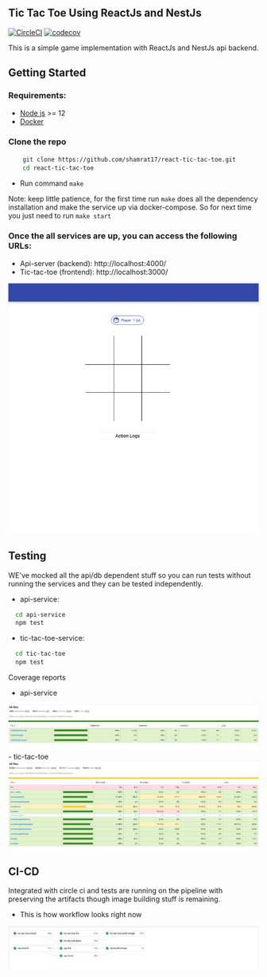 ## Tic Tac Toe Using ReactJs and NestJs
[![CircleCI](https://circleci.com/gh/shamrat17/react-tic-tac-toe.svg?style=svg)](https://circleci.com/gh/shamrat17/react-tic-tac-toe) [![codecov](https://codecov.io/gh/shamrat17/react-tic-tac-toe/branch/master/graph/badge.svg)](https://codecov.io/gh/shamrat17/react-tic-tac-toe)

This is a simple game implementation with ReactJs and NestJs api backend.

## Getting Started
### Requirements:
- [Node js](https://nodejs.org/en/download/) >= 12
- [Docker](https://www.docker.com/community-edition)

### Clone the repo
```sh
    git clone https://github.com/shamrat17/react-tic-tac-toe.git
    cd react-tic-tac-toe
```
- Run command `make`

Note: keep little patience, for the first time run `make` does all the dependency installation and make the service up via docker-compose. So for next time you just need to run `make start`

### Once the all services are up, you can access the following URLs:
- Api-server (backend): http://localhost:4000/
- Tic-tac-toe (frontend): http://localhost:3000/


<img src="./.docs/assets/tic-tac-toe.gif" />


## Testing
WE've mocked all the api/db dependent stuff so you can run tests without running the services and they can be tested independently.

- api-service: 
```sh
  cd api-service
  npm test
```
- tic-tac-toe-service: 
```sh
  cd tic-tac-toe
  npm test
```

Coverage reports 
- api-service
<img src="./.docs/assets/api-test-coverage.png" />
- tic-tac-toe
<img src="./.docs/assets/ui-test-coverage.png" />


## CI-CD
Integrated with circle ci and tests are running on the pipeline with preserving the artifacts though image building stuff is remaining.

- This is how workflow looks right now
<img src="./.docs/assets/ci-cd-workflow.png" />